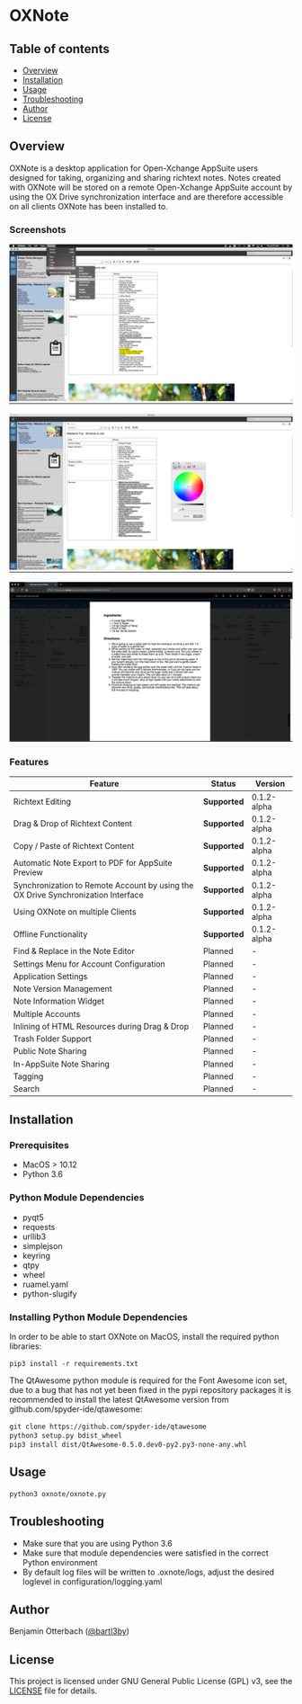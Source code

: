 # OXNote

## Table of contents

- [Overview](#overview)
- [Installation](#installation)
- [Usage](#usage)
- [Troubleshooting](#troubleshooting)
- [Author](#author)
- [License](#license)

## <a name="overview"></a>Overview
OXNote is a desktop application for Open-Xchange AppSuite users designed for taking, organizing and sharing richtext notes. Notes created with OXNote will be stored on a remote Open-Xchange AppSuite account by using the OX Drive synchronization interface and are therefore accessible on all clients OXNote has been installed to.

### Screenshots

![OXNote Screenshot](resources/screenshots/oxnote_screenshot_1.png?raw=true "OXNote Screenshot")

![OXNote Screenshot](resources/screenshots/oxnote_screenshot_2.png?raw=true "OXNote Screenshot")

![OXNote Screenshot](resources/screenshots/oxnote_screenshot_3.png?raw=true "OXNote Screenshot")

### Features

| Feature | Status | Version |
| ------- | ------ | ------- |
| Richtext Editing | **Supported** | 0.1.2-alpha |
| Drag & Drop of Richtext Content | **Supported** | 0.1.2-alpha |
| Copy / Paste of Richtext Content | **Supported** | 0.1.2-alpha |
| Automatic Note Export to PDF for AppSuite Preview | **Supported** | 0.1.2-alpha |
| Synchronization to Remote Account by using the OX Drive Synchronization Interface | **Supported** | 0.1.2-alpha |
| Using OXNote on multiple Clients | **Supported** | 0.1.2-alpha |
| Offline Functionality | **Supported** | 0.1.2-alpha |
| Find & Replace in the Note Editor | Planned | - |
| Settings Menu for Account Configuration | Planned | - |
| Application Settings | Planned | - |
| Note Version Management | Planned | - |
| Note Information Widget | Planned | - |
| Multiple Accounts | Planned | - |
| Inlining of HTML Resources during Drag & Drop | Planned | - |
| Trash Folder Support | Planned | - |
| Public Note Sharing | Planned | - |
| In-AppSuite Note Sharing | Planned | - |
| Tagging | Planned | - |
| Search | Planned | - |

## <a name="installation"></a>Installation

### Prerequisites
* MacOS > 10.12
* Python 3.6

### Python Module Dependencies
* pyqt5
* requests
* urllib3
* simplejson
* keyring
* qtpy
* wheel
* ruamel.yaml
* python-slugify

### Installing Python Module Dependencies
In order to be able to start OXNote on MacOS, install the required python libraries:
```
pip3 install -r requirements.txt
```
The QtAwesome python module is required for the Font Awesome icon set, due to a bug that has not yet been fixed in the pypi repository packages it is recommended to install the latest QtAwesome version from github.com/spyder-ide/qtawesome:
```
git clone https://github.com/spyder-ide/qtawesome
python3 setup.py bdist_wheel
pip3 install dist/QtAwesome-0.5.0.dev0-py2.py3-none-any.whl 
```

## <a name="usage"></a>Usage
```
python3 oxnote/oxnote.py
```

## <a name="troubleshooting"></a>Troubleshooting
* Make sure that you are using Python 3.6
* Make sure that module dependencies were satisfied in the correct Python environment
* By default log files will be written to .oxnote/logs, adjust the desired loglevel in configuration/logging.yaml

## <a name="author"></a>Author
Benjamin Otterbach ([@bartl3by](https://github.com/bartl3by))

## <a name="license"></a>License
This project is licensed under GNU General Public License (GPL) v3, see the [LICENSE](LICENSE) file for details.
